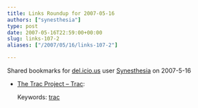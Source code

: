 ```yaml
---
title: Links Roundup for 2007-05-16
authors: ["synesthesia"]
type: post
date: 2007-05-16T22:59:00+00:00
slug: links-107-2 
aliases: ["/2007/05/16/links-107-2"]

---
```

Shared bookmarks for [del.icio.us][1] user  [Synesthesia][2] on 2007-5-16

  * [The Trac Project &#8211; Trac][3]:
  
    Keywords: [trac][4]

 [1]: https://del.icio.us/
 [2]: https://del.icio.us/synesthesia
 [3]: https://trac.edgewall.org/ "https://trac.edgewall.org/"
 [4]: https://del.icio.us/synesthesia/trac